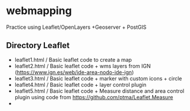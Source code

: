 # webmapping
Practice using Leaflet/OpenLayers +Geoserver + PostGIS

## Directory Leaflet
- leaflet1.html / Basic leaflet code to create a map
- leaflet2.html / Basic leaflet code + wms layers from IGN (https://www.ign.es/web/ide-area-nodo-ide-ign)
- leaflet3.html / Basic leaflet code + marker with custom icons + circle
- leaflet4.html / Basic leaflet code + layer control plugin
- leaflet5.html / Basic leaflet code + Measure distance and area control plugin using code from https://github.com/ptma/Leaflet.Measure
- 

